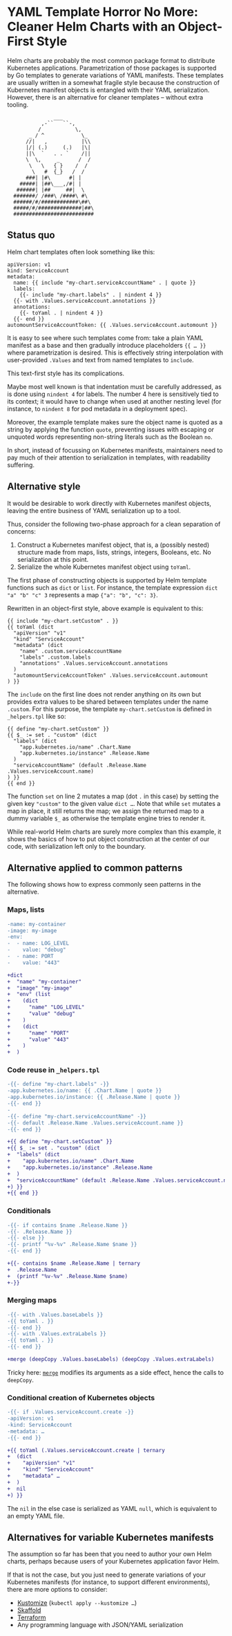 # YAML Template Horror No More: Cleaner Helm Charts with an Object-First Style

Helm charts are probably the most common package format to distribute Kubernetes
applications. Parametrization of those packages is supported by Go templates to
generate variations of YAML manifests. These templates are usually written in a
somewhat fragile style because the construction of Kubernetes manifest objects
is entangled with their YAML serialization. However, there is an alternative for
cleaner templates – without extra tooling.

```
               ___
           ,-``   ``-,
          /           \,
       _ / ^            \_
      //|   ,           |\\
      |/| (.)     (.)   |\|
      ||\  `   . . `    /||
      \  \,     _      /  /
       \   \   { }    /  /
        \   #  {_}   /  /
      ###| |#\      #| |
    #####| |##\___,/#| |
   ######| |##     ##|  \
  #######/ /###\ /####\ #\
  ######/#/############\##\
  #####/#/##############|##\
  ##########################
```

## Status quo

Helm chart templates often look something like this:

```
apiVersion: v1
kind: ServiceAccount
metadata:
  name: {{ include "my-chart.serviceAccountName" . | quote }}
  labels:
    {{- include "my-chart.labels" . | nindent 4 }}
  {{- with .Values.serviceAccount.annotations }}
  annotations:
    {{- toYaml . | nindent 4 }}
  {{- end }}
automountServiceAccountToken: {{ .Values.serviceAccount.automount }}
```

It is easy to see where such templates come from: take a plain YAML manifest as
a base and then gradually introduce placeholders `{{ … }}` where parametrization
is desired. This is effectively string interpolation with user-provided
`.Values` and text from named templates to `include`.

This text-first style has its complications.

Maybe most well known is that indentation must be carefully addressed, as is
done using `nindent 4` for labels. The number 4 here is sensitively tied to its
context; it would have to change when used at another nesting level (for
instance, to `nindent 8` for pod metadata in a deployment spec).

Moreover, the example template makes sure the object name is quoted as a string
by applying the function `quote`, preventing issues with escaping or unquoted
words representing non-string literals such as the Boolean `no`.

In short, instead of focussing on Kubernetes manifests, maintainers need to pay
much of their attention to serialization in templates, with readability
suffering.

## Alternative style

It would be desirable to work directly with Kubernetes manifest objects, leaving
the entire business of YAML serialization up to a tool.

Thus, consider the following two-phase approach for a clean separation of
concerns:

1. Construct a Kubernetes manifest object, that is, a (possibly nested)
   structure made from maps, lists, strings, integers, Booleans, etc. No
   serialization at this point.
1. Serialize the whole Kubernetes manifest object using `toYaml`.

The first phase of constructing objects is supported by Helm template functions
such as `dict` or `list`. For instance, the template expression
`dict "a" "b" "c" 3` represents a map `{"a": "b", "c": 3}`.

Rewritten in an object-first style, above example is equivalent to this:

```
{{ include "my-chart.setCustom" . }}
{{ toYaml (dict
  "apiVersion" "v1"
  "kind" "ServiceAccount"
  "metadata" (dict
    "name" .custom.serviceAccountName
    "labels" .custom.labels
    "annotations" .Values.serviceAccount.annotations
  )
  "automountServiceAccountToken" .Values.serviceAccount.automount
) }}
```

The `include` on the first line does not render anything on its own but provides
extra values to be shared between templates under the name `.custom`. For this
purpose, the template `my-chart.setCustom` is defined in `_helpers.tpl` like so:

```
{{ define "my-chart.setCustom" }}
{{ $_ := set . "custom" (dict
  "labels" (dict
    "app.kubernetes.io/name" .Chart.Name
    "app.kubernetes.io/instance" .Release.Name
  )
  "serviceAccountName" (default .Release.Name .Values.serviceAccount.name)
) }}
{{ end }}
```

The function `set` on line 2 mutates a map (dot `.` in this case) by setting the
given key `"custom"` to the given value `dict …`. Note that while `set` mutates
a map in place, it still returns the map; we assign the returned map to a dummy
variable `$_` as otherwise the template engine tries to render it.

While real-world Helm charts are surely more complex than this example, it shows
the basics of how to put object construction at the center of our code, with
serialization left only to the boundary.

## Alternative applied to common patterns

The following shows how to express commonly seen patterns in the alternative.

### Maps, lists

```diff
-name: my-container
-image: my-image
-env:
-  - name: LOG_LEVEL
-    value: "debug"
-  - name: PORT
-    value: "443"

+dict
+  "name" "my-container"
+  "image" "my-image"
+  "env" (list
+    (dict
+      "name" "LOG_LEVEL"
+      "value" "debug"
+    )
+    (dict
+      "name" "PORT"
+      "value" "443"
+    )
+  )
```

### Code reuse in `_helpers.tpl`

```diff
-{{- define "my-chart.labels" -}}
-app.kubernetes.io/name: {{ .Chart.Name | quote }}
-app.kubernetes.io/instance: {{ .Release.Name | quote }}
-{{- end }}
-
-{{- define "my-chart.serviceAccountName" -}}
-{{- default .Release.Name .Values.serviceAccount.name }}
-{{- end }}

+{{ define "my-chart.setCustom" }}
+{{ $_ := set . "custom" (dict
+  "labels" (dict
+    "app.kubernetes.io/name" .Chart.Name
+    "app.kubernetes.io/instance" .Release.Name
+  )
+  "serviceAccountName" (default .Release.Name .Values.serviceAccount.name)
+) }}
+{{ end }}
```

### Conditionals

```diff
-{{- if contains $name .Release.Name }}
-{{- .Release.Name }}
-{{- else }}
-{{- printf "%v-%v" .Release.Name $name }}
-{{- end }}

+{{- contains $name .Release.Name | ternary
+  .Release.Name
+  (printf "%v-%v" .Release.Name $name)
+-}}
```

### Merging maps

```diff
-{{- with .Values.baseLabels }}
-{{ toYaml . }}
-{{- end }}
-{{- with .Values.extraLabels }}
-{{ toYaml . }}
-{{- end }}

+merge (deepCopy .Values.baseLabels) (deepCopy .Values.extraLabels)
```

Tricky here:
[`merge`](https://helm.sh/docs/chart_template_guide/function_list/#merge-mustmerge)
modifies its arguments as a side effect, hence the calls to `deepCopy`.

### Conditional creation of Kubernetes objects

```diff
-{{- if .Values.serviceAccount.create -}}
-apiVersion: v1
-kind: ServiceAccount
-metadata: …
-{{- end }}

+{{ toYaml (.Values.serviceAccount.create | ternary
+  (dict
+    "apiVersion" "v1"
+    "kind" "ServiceAccount"
+    "metadata" …
+  )
+  nil
+) }}
```

The `nil` in the else case is serialized as YAML `null`, which is equivalent to
an empty YAML file.

## Alternatives for variable Kubernetes manifests

The assumption so far has been that you need to author your own Helm charts,
perhaps because users of your Kubernetes application favor Helm.

If that is not the case, but you just need to generate variations of your
Kubernetes manifests (for instance, to support different environments), there
are more options to consider:

- [Kustomize](https://kubernetes.io/docs/tasks/manage-kubernetes-objects/kustomization/)
  (`kubectl apply --kustomize …`)
- [Skaffold](https://skaffold.dev)
- [Terraform](https://developer.hashicorp.com/terraform)
- Any programming language with JSON/YAML serialization
